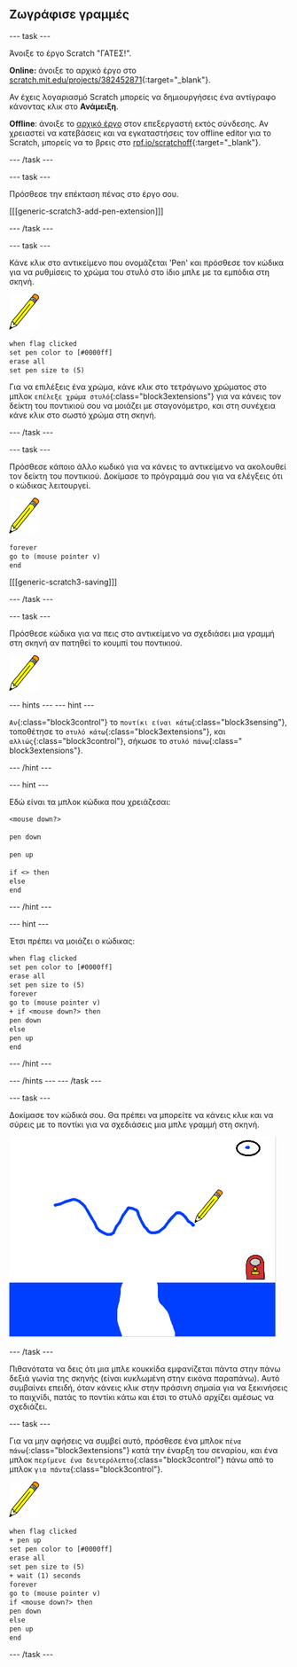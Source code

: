 ## Ζωγράφισε γραμμές

--- task ---

Άνοιξε το έργο Scratch "ΓΑΤΕΣ!".

**Online:** άνοιξε το αρχικό έργο στο [scratch.mit.edu/projects/382452871](https://scratch.mit.edu/projects/382452871){:target="_blank"}.

Αν έχεις λογαριασμό Scratch μπορείς να δημιουργήσεις ένα αντίγραφο κάνοντας κλικ στο **Ανάμειξη**.

**Offline**: άνοιξε το [αρχικό έργο](https://rpf.io/p/el-GR/cats-go) στον επεξεργαστή εκτός σύνδεσης. Αν χρειαστεί να κατεβάσεις και να εγκαταστήσεις τον offline editor για το Scratch, μπορείς να το βρεις στο [rpf.io/scratchoff](https://rpf.io/scratchoff){:target="_blank"}.

--- /task ---

--- task ---

Πρόσθεσε την επέκταση πένας στο έργο σου.

[[[generic-scratch3-add-pen-extension]]]

--- /task ---

--- task ---

Κάνε κλικ στο αντικείμενο που ονομάζεται 'Pen' και πρόσθεσε τον κώδικα για να ρυθμίσεις το χρώμα του στυλό στο ίδιο μπλε με τα εμπόδια στη σκηνή.

![Αντικείμενο στυλό](images/pen-sprite.png)

```blocks3
when flag clicked
set pen color to [#0000ff]
erase all
set pen size to (5)
```

Για να επιλέξεις ένα χρώμα, κάνε κλικ στο τετράγωνο χρώματος στο μπλοκ `επέλεξε χρώμα στυλό`{:class="block3extensions"} για να κάνεις τον δείκτη του ποντικιού σου να μοιάζει με σταγονόμετρο, και στη συνέχεια κάνε κλικ στο σωστό χρώμα στη σκηνή.

--- /task ---

--- task ---

Πρόσθεσε κάποιο άλλο κωδικό για να κάνεις το αντικείμενο να ακολουθεί τον δείκτη του ποντικιού. Δοκίμασε το πρόγραμμά σου για να ελέγξεις ότι ο κώδικας λειτουργεί.

![Αντικείμενο στυλό](images/pen-sprite.png)

```blocks3
forever
go to (mouse pointer v)
end
```

[[[generic-scratch3-saving]]]

--- /task ---

--- task ---

Πρόσθεσε κώδικα για να πεις στο αντικείμενο να σχεδιάσει μια γραμμή στη σκηνή αν πατηθεί το κουμπί του ποντικιού.

![Αντικείμενο στυλό](images/pen-sprite.png)

--- hints ---
 --- hint ---

`Αν`{:class="block3control"} το `ποντίκι είναι κάτω`{:class="block3sensing"}, τοποθέτησε το `στυλό κάτω`{:class="block3extensions"}, και `αλλιώς`{:class="block3control"}, σήκωσε το `στυλό πάνω`{:class=" block3extensions"}.

--- /hint ---

--- hint ---

Εδώ είναι τα μπλοκ κώδικα που χρειάζεσαι:

```blocks3
<mouse down?>

pen down

pen up

if <> then
else
end
```

--- /hint ---

--- hint ---

Έτσι πρέπει να μοιάζει ο κώδικας:

```blocks3
when flag clicked
set pen color to [#0000ff]
erase all
set pen size to (5)
forever
go to (mouse pointer v)
+ if <mouse down?> then
pen down
else
pen up
end
```

--- /hint ---

--- /hints --- --- /task ---

--- task ---

Δοκίμασε τον κώδικά σου. Θα πρέπει να μπορείτε να κάνεις κλικ και να σύρεις με το ποντίκι για να σχεδιάσεις μια μπλε γραμμή στη σκηνή.

![Ζωγράφισε μια γραμμή](images/draw-a-line.png)

--- /task ---

Πιθανότατα να δεις ότι μια μπλε κουκκίδα εμφανίζεται πάντα στην πάνω δεξιά γωνία της σκηνής (είναι κυκλωμένη στην εικόνα παραπάνω). Αυτό συμβαίνει επειδή, όταν κάνεις κλικ στην πράσινη σημαία για να ξεκινήσεις το παιχνίδι, πατάς το ποντίκι κάτω και έτσι το στυλό αρχίζει αμέσως να σχεδιάζει.

--- task ---

Για να μην αφήσεις να συμβεί αυτό, πρόσθεσε ένα μπλοκ `πένα πάνω`{:class="block3extensions"} κατά την έναρξη του σεναρίου, και ένα μπλοκ `περίμενε ένα δευτερόλεπτο`{:class="block3control"} πάνω από το μπλοκ `για πάντα`{:class="block3control"}.

![Αντικείμενο στυλό](images/pen-sprite.png)

```blocks3
when flag clicked
+ pen up
set pen color to [#0000ff]
erase all
set pen size to (5)
+ wait (1) seconds
forever
go to (mouse pointer v)
if <mouse down?> then
pen down
else
pen up
end
```

--- /task ---
